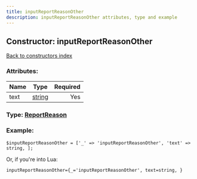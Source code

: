 ```yaml
---
title: inputReportReasonOther
description: inputReportReasonOther attributes, type and example
---
```

## Constructor: inputReportReasonOther  
[Back to constructors index](index.md)



### Attributes:

| Name     |    Type       | Required |
|----------|:-------------:|---------:|
|text|[string](../types/string.md) | Yes|



### Type: [ReportReason](../types/ReportReason.md)


### Example:

```
$inputReportReasonOther = ['_' => 'inputReportReasonOther', 'text' => string, ];
```  

Or, if you're into Lua:  


```
inputReportReasonOther={_='inputReportReasonOther', text=string, }

```


